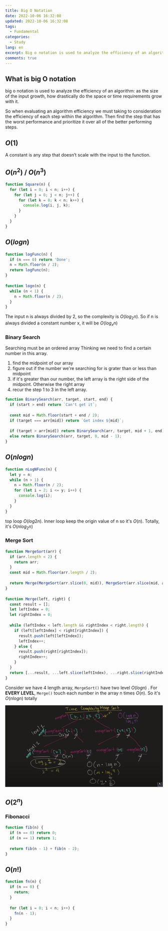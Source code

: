 ```yaml
---
title: Big O Notation
date: 2022-10-06 16:32:08
updated: 2022-10-06 16:32:08
tags:
  - Fundamental
categories:
  - Study
lang: en
excerpt: Big o notation is used to analyze the efficiency of an algorithm, as the size of the input growth, how drastically do the space or time requirements grow with it.
comments: true
---
```


## What is big O notation

big o notation is used to analyze the efficiency of an algorithm: as the size of the input growth, how drastically do the space or time requirements grow with it.

So when evaluating an algorithm efficiency we must taking to consideration the efficiency of each step within the algorithm. Then find the step that has the worst performance and prioritize it over all of the better performing steps.

## $O(1)$

A constant is any step that doesn’t scale with the input to the function.

## $O(n^2)$ / $O(n^3)$

```js
function Square(n) {
  for (let i = 0; i < n; i++) {
    for (let j = 0; j < n; j++) {
      for (let k = 0; k < n; k++) {
        console.log(i, j, k);
      }
    }
  }
}
```

## $O(log n)$

```js
function logFunc(n) {
  if (n === 0) return 'Done';
  n = Math.floor(n / 2);
  return logFunc(n);
}

function logn(n) {
  while (n < 1) {
    n = Math.floor(n / 2);
  }
}
```

The input n is always divided by 2, so the complexity is $O(log_{2}n)$. So if n is always divided a constant number x, it will be $O(log_{x}n)$

### Binary Search

Searching must be an ordered array Thinking we need to find a certain number in this array.

1. find the midpoint of our array
2. figure out if the number we're searching for is grater than or less than midpoint
3. if it's greater than our number, the left array is the right side of the midpoint. Otherwise the right array
4. recur the step 1 to 3 in the left array.

```js
function BinarySearch(arr, target, start, end) {
  if (start > end) return `Can't get it`;

  const mid = Math.floor(start + end / 2);
  if (target === arr[mid]) return `Get index ${mid}`;

  if (target > arr[mid]) return BinarySearch(arr, target, mid + 1, end);
  else return BinarySearch(arr, target, 0, mid - 1);
}
```

## $O(nlog n)$

```js
function nLogNFunc(n) {
  let y = n;
  while (n > 1) {
    n = Math.floor(n / 2);
    for (let i = 2; i <= y; i++) {
      console.log(i);
    }
  }
}
```

top loop $O(log2n)$. Inner loop keep the origin value of n so it's $O(n)$. Totally, it's $O(nlog_{2}n)$

### Merge Sort

```js
function MergeSort(arr) {
  if (arr.length < 2) {
    return arr;
  }
  const mid = Math.floor(arr.length / 2);

  return Merge(MergeSort(arr.slice(0, mid)), MergeSort(arr.slice(mid, arr.length)));
}

function Merge(left, right) {
  const result = [];
  let leftIndex = 0;
  let rightIndex = 0;

  while (leftIndex < left.length && rightIndex < right.length) {
    if (left[leftIndex] < right[rightIndex]) {
      result.push(left[leftIndex]);
      leftIndex++;
    } else {
      result.push(right[rightIndex]);
      rightIndex++;
    }
  }
  return [...result, ...left.slice(leftIndex), ...right.slice(rightIndex)];
}
```

Consider we have 4 length array, `MergeSort()` have two level $O(logn)$ . For **EVERY LEVEL**, `Merge()` touch each number in the array n times $O(n)$. So it's $O(nlogn)$ totally

![Time Complexity Merge Sort.jpg](/images/[Big%20O%20Notation]Time%20Complexity%20Merge%20Sort.jpg)

## $O(2^n)$

### Fibonacci

```js
function fib(n) {
  if (n == 0) return 0;
  if (n == 1) return 1;

  return fib(n - 1) + fib(n - 2);
}
```

## $O(n!)$

```js
function fn(n) {
  if (n == 0) {
    return;
  }

  for (let i = 0; i < n; i++) {
    fn(n - 1);
  }
}
```
